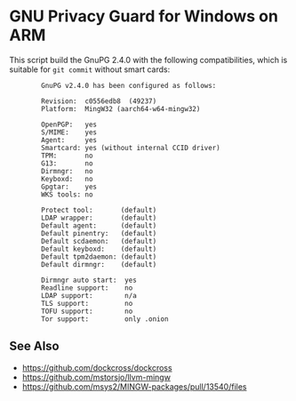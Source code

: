 # GNU Privacy Guard for Windows on ARM

This script build the GnuPG 2.4.0 with the following compatibilities,
which is suitable for `git commit` without smart cards:

```
        GnuPG v2.4.0 has been configured as follows:

        Revision:  c0556edb8  (49237)
        Platform:  MingW32 (aarch64-w64-mingw32)

        OpenPGP:   yes
        S/MIME:    yes
        Agent:     yes
        Smartcard: yes (without internal CCID driver)
        TPM:       no
        G13:       no
        Dirmngr:   no
        Keyboxd:   no
        Gpgtar:    yes
        WKS tools: no

        Protect tool:       (default)
        LDAP wrapper:       (default)
        Default agent:      (default)
        Default pinentry:   (default)
        Default scdaemon:   (default)
        Default keyboxd:    (default)
        Default tpm2daemon: (default)
        Default dirmngr:    (default)

        Dirmngr auto start:  yes
        Readline support:    no
        LDAP support:        n/a
        TLS support:         no
        TOFU support:        no
        Tor support:         only .onion
```

## See Also
- https://github.com/dockcross/dockcross
- https://github.com/mstorsjo/llvm-mingw
- https://github.com/msys2/MINGW-packages/pull/13540/files
